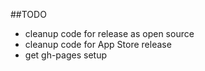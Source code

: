 ##TODO

+ cleanup code for release as open source 
+ cleanup code for App Store release
+ get gh-pages setup